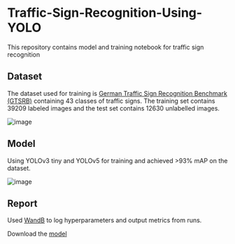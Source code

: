 # Traffic-Sign-Recognition-Using-YOLO

This repository contains model and training notebook for traffic sign recognition

## Dataset
The dataset used for training is [German Traffic Sign Recognition Benchmark (GTSRB)](https://benchmark.ini.rub.de/?section=gtsrb&subsection=dataset) containing 43 classes of traffic signs. The training set contains 39209 labeled images and the test set contains 12630 unlabelled images.

![image](https://user-images.githubusercontent.com/35000278/116809754-50276780-ab5d-11eb-87fa-1f513be1f876.png)

## Model

Using YOLOv3 tiny and YOLOv5 for training and achieved >93% mAP on the dataset.

![image](https://user-images.githubusercontent.com/35000278/116809984-cd071100-ab5e-11eb-8789-29afd40c0094.png)

## Report

Used [WandB](https://wandb.ai/mdhamani/YOLOv5) to log hyperparameters and output metrics from runs. 

Download the [model](https://mega.nz/file/rV4HDQ5b#UfgDAMlVHvfzSr7PquE8HWx_6jhRmDUGBS-qyfIn_oE)
